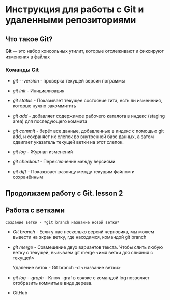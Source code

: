 # **Инструкция для работы с Git и удаленными репозиториями**

## **Что такое Git?**

**Git** — это набор консольных утилит, которые отслеживают и фиксируют изменения в файлах

### Команды **Git**


- *git --version* -  проверка текущей версии пограммы

- *git init* - Инициализация

- *git status* - Показывает текущее состояние гита, есть ли изменения, которые нужно закоммитить

- *git add* - добавляет содержимое рабочего каталога в индекс (staging area) для последующего коммита

- *git commit* -  берёт все данные, добавленные в индекс с помощью git add, и сохраняет их слепок во внутренней базе данных, а затем сдвигает указатель текущей ветки на этот слепок.

- *git log* - Журнал изменений

- *git checkout* - Переключение между версиями.

- *git diff* - Показывает разницу между текущим файлом и сохранённым
## Продолжаем работу с Git. lesson 2

## **Работа с ветками** 

    Создание ветки - *git branch название новой ветки*

- *Git branch* - Если у нас несколько версий черновика, мы можем вывести на экран ветку, где находимся, командой git branch

- *git merge* - Совмещение двух вариантов текста. 
Чтобы слить любую ветку с текущей, вызываем git merge <имя ветки для слияния с текущей>

    Удаление веток - Git branch -d <название ветки>

- *git log --graph* - Ключ -graf в связке с командой log позволяет отобразить коммиты в виде дерева.

- GitHub
